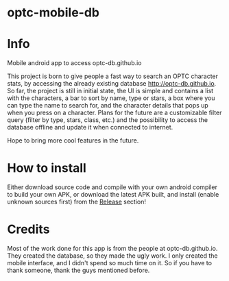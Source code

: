 # optc-mobile-db
# Info
Mobile android app to access optc-db.github.io

This project is born to give people a fast way to search an OPTC character stats, by accessing the already existing database http://optc-db.github.io.
So far, the project is still in initial state, the UI is simple and contains a list with the characters, a bar to sort by name, type or stars, a box where you can type the name to search for, and the character details that pops up when you press on a character. Plans for the future are a customizable filter query (filter by type, stars, class, etc.) and the possibility to access the database offline and update it when connected to internet.

Hope to bring more cool features in the future.

# How to install
Either download source code and compile with your own android compiler to build your own APK, or download the latest APK built, and install (enable unknown sources first) from the [Release](https://github.com/paolo-optc/optc-mobile-db/releases/tag/1.0) section!

# Credits

Most of the work done for this app is from the people at optc-db.github.io. They created the database, so they made the ugly work. I only created the mobile interface, and I didn't spend so much time on it. So if you have to thank someone, thank the guys mentioned before.